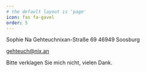 ```yaml
---
# the default layout is 'page'
icon: fas fa-gavel
order: 5
---
```


Sophie Na
Gehteuchnixan-Straße 69
46949 Soosburg

gehteuch@nix.an

Bitte verklagen Sie mich nicht, vielen Dank.